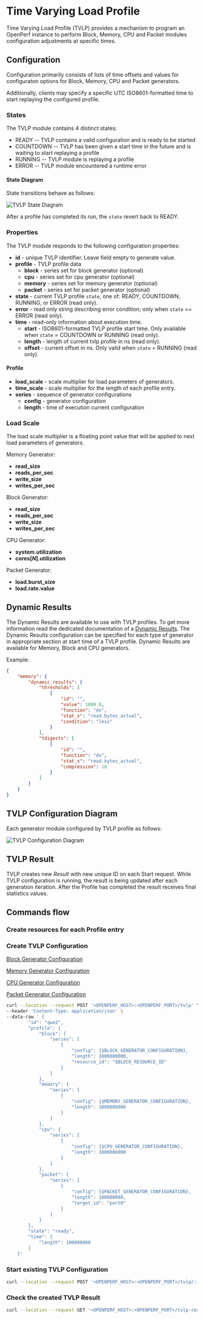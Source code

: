 # Time Varying Load Profile

Time Varying Load Profile (TVLP) provides a mechanism to program an OpenPerf instance to perform Block, Memory, CPU and Packet modules configuration adjustments at specific times.

## Configuration

Configuration primarily consists of lists of time offsets and values for configuraton options for Block, Memory, CPU and Packet generators.

Additionally, clients may specify a specific UTC ISO8601-formatted time to start replaying the configured profile.

### States

The TVLP module contains 4 distinct states:

- READY -- TVLP contains a valid configuration and is ready to be started
- COUNTDOWN -- TVLP has been given a start time in the future and is waiting to start replaying a profile
- RUNNING -- TVLP module is replaying a profile
- ERROR -- TVLP module encountered a runtime error

#### State Diagram

State transitions behave as follows:

![TVLP State Diagram](../images/tvlp-state-diagram.png)

After a profile has completed its run, the `state` revert back to READY.

### Properties

The TVLP module responds to the following configuration properties:

* **id** - unique TVLP identifier. Leave field empty to generate value.
* **profile** - TVLP profile data
    * **block** - series set for block generator (optional)
    * **cpu** - series set for cpu generator (optional)
    * **memory** - series set for memory generator (optional)
    * **packet** - series set for packet generator (optional)
* **state** - current TVLP profile `state`, one of: READY, COUNTDOWN, RUNNING, or ERROR (read only).
* **error** - read only string describing error condition; only when `state` == ERROR (read only).
* **time** - read-only information about execution time.
    * **start** - ISO8601-formatted TVLP profile start time. Only available when `state` = COUNTDOWN or RUNNING (read only).
    * **length** - length of current tvlp profile in ns (read only).
    * **offset** - current offset in ns. Only valid when `state` = RUNNING (read only).

#### Profile

* **load_scale** - scale multiplier for load parameters of generators.
* **time_scale** - scale multiplier for the length of each profile entry.
* **series** - sequence of generator configurations
    * **config** - generator configuration
    * **length** - time of execution current configuration

### Load Scale

The load scale multiplier is a floating point value that will be applied to next load parameters of generators.

Memory Generator:
* **read_size**
* **reads_per_sec**
* **write_size**
* **writes_per_sec**

Block Generator:
* **read_size**
* **reads_per_sec**
* **write_size**
* **writes_per_sec**

CPU Generator:
* **system.utilization**
* **cores[_N_].utilization**

Packet Generator:
* **load.burst_size**
* **load.rate.value**

## Dynamic Results

The Dynamic Results are available to use with TVLP profiles. To get more information read the dedicated documentation of a [Dynamic Results](dynamic.md). The Dynamic Results configuration can be specified for each type of generator in appropriate section at start time of a TVLP profile. Dynamic Results are available for Memory, Block and CPU generators.

Example:

```json
{
    "memory": {
        "dynamic_results": {
            "thresholds": [
                {
                    "id": "",
                    "value": 1000.0,
                    "function": "dx",
                    "stat_x": "read.bytes_actual",
                    "condition": "less"
                }
            ],
            "tdigests": [
                {
                    "id": "",
                    "function": "dx",
                    "stat_x": "read.bytes_actual",
                    "compression": 10
                }
            ]
        }
    }
}
```

## TVLP Configuration Diagram

Each generator module configured by TVLP profile as follows:

![TVLP Configuration Diagram](../images/tvlp-scheme.png)

## TVLP Result

TVLP creates new _Result_ with new unique ID on each Start request. While TVLP configuration is running, the result is being updated after each generation iteration. After the Profile has completed the result receives final statistics values.

## Commands flow

### Create resources for each Profile entry

### Create TVLP Configuration

[Block Generator Configuration](block.md)

[Memory Generator Configuration](memory.md)

[CPU Generator Configuration](cpu.md)

[Packet Generator Configuration](../dev-guide/module-packetio.md)

```bash
curl --location --request POST '<OPENPERF_HOST>:<OPENPERF_PORT>/tvlp' \
--header 'Content-Type: application/json' \
--data-raw ' {
        "id": "qwe2",
        "profile": {
            "block": {
                "series": [
                    {
                        "config": {$BLOCK_GENERATOR_CONFIGURATION},
                        "length": 1000000000,
                        "resource_id": "$BLOCK_RESOURCE_ID"
                    }
                ]
            },
            "memory": {
                "series": [
                    {
                        "config": {$MEMORY_GENERATOR_CONFIGURATION},
                        "length": 1000000000
                    }
                ]
            },
            "cpu": {
                "series": [
                    {
                        "config": {$CPU_GENERATOR_CONFIGURATION},
                        "length": 1000000000
                    }
                ]
            },
            "packet": {
                "series": [
                    {
                        "config": {$PACKET_GENERATOR_CONFIGURATION},
                        "length": 100000000,
                        "target_id": "port0"
                    }
                ]
            }
        },
        "state": "ready",
        "time": {
            "length": 100000000
        }
    }'
```

### Start existing TVLP Configuration

```bash
curl --location --request POST '<OPENPERF_HOST>:<OPENPERF_PORT>/tvlp/:id/start?time=2020-10-01T00:00:00.000000Z'
```

### Check the created TVLP Result

```bash
curl --location --request GET '<OPENPERF_HOST>:<OPENPERF_PORT>/tvlp-results/:id'
```
